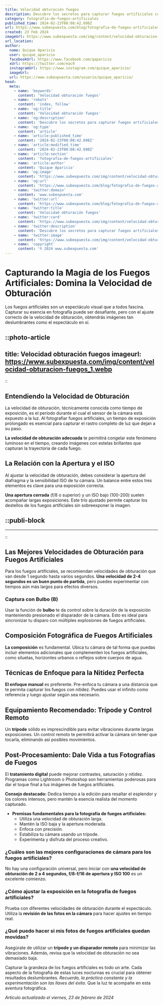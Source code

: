 ```yaml
---
title: Velocidad obturación fuegos
description: Descubre los secretos para capturar fuegos artificiales con la velocidad de obturación ideal. Consejos profesionales para fotos espectaculares.
category: fotografia-de-fuegos-artificiales
published_time: 2024-02-23T00:08:42.698Z
url: https://www.subexpuesta.com/blog/fotografia-de-fuegos-artificiales/velocidad-obturacion-fuegos
created: 23 Feb 2024
imageUrl: https://www.subexpuesta.com/img/content/velocidad-obturacion-fuegos_1.webp
url_location:
author:
  name: Quique Aparicio
  user: quique_aparicio
  facebookUrl: https://www.facebook.com/qaparicio
  xUrl: https://twitter.com/eac9
  instagramUrl: https://www.instagram.com/quique_aparicio/
  imageUrl: 
  url: https://www.subexpuesta.com/usuario/quique_aparicio/
head:
  meta:
    - name: 'keywords'
      content: 'Velocidad obturación fuegos'
    - name: 'robots'
      content: 'index, follow'
    - name: 'og:title'
      content: 'Velocidad obturación fuegos'
    - name: 'og:description'
      content: 'Descubre los secretos para capturar fuegos artificiales con la velocidad de obturación ideal. Consejos profesionales para fotos espectaculares.'
    - name: 'og:type'
      content: 'article'
    - name: 'article:published_time'
      content: '2024-02-23T00:08:42.698Z'
    - name: 'article:modified_time'
      content: '2024-02-23T00:08:42.698Z'
    - name: 'article:section'
      content: 'fotografia-de-fuegos-artificiales'
    - name: 'article:author'
      content: 'Quique Aparicio'
    - name: 'og:image'
      content: 'https://www.subexpuesta.com/img/content/velocidad-obturacion-fuegos_1.webp'
    - name: 'og:url'
      content: 'https://www.subexpuesta.com/blog/fotografia-de-fuegos-artificiales/velocidad-obturacion-fuegos'
    - name: 'twitter:domain'
      content: 'www.subexpuesta.com'
    - name: 'twitter:url'
      content: 'https://www.subexpuesta.com/blog/fotografia-de-fuegos-artificiales/velocidad-obturacion-fuegos'
    - name: 'twitter:title'
      content: 'Velocidad obturación fuegos'
    - name: 'twitter:card'
      content: 'https://www.subexpuesta.com/img/content/velocidad-obturacion-fuegos_1.webp'
    - name: 'twitter:description'
      content: 'Descubre los secretos para capturar fuegos artificiales con la velocidad de obturación ideal. Consejos profesionales para fotos espectaculares.'
    - name: 'twitter:image'
      content: 'https://www.subexpuesta.com/img/content/velocidad-obturacion-fuegos_1.webp'
    - name: 'copyright'
      content: '© 2024 www.subexpuesta.com'
---
```

# Capturando la Magia de los Fuegos Artificiales: Domina la Velocidad de Obturación

Los fuegos artificiales son un espectáculo visual que a todos fascina. Capturar su esencia en fotografía puede ser desafiante, pero con el ajuste correcto de la velocidad de obturación, obtendrás imágenes tan deslumbrantes como el espectáculo en sí.


::photo-article
---
title: Velocidad obturación fuegos
imageurl: https://www.subexpuesta.com/img/content/velocidad-obturacion-fuegos_1.webp
---
::


## Entendiendo la Velocidad de Obturación
La velocidad de obturación, técnicamente conocida como tiempo de exposición, es el período durante el cual el sensor de la cámara está expuesto a la luz. Al fotografiar fuegos artificiales, un tiempo de exposición prolongado es esencial para capturar el rastro completo de luz que dejan a su paso.

**La velocidad de obturación adecuada** te permitirá congelar este fenómeno luminoso en el tiempo, creando imágenes con estelas brillantes que capturan la trayectoria de cada fuego.

## La Relación con la Apertura y el ISO
Al ajustar la velocidad de obturación, debes considerar la apertura del diafragma y la sensibilidad ISO de tu cámara. Un balance entre estos tres elementos es clave para una exposición correcta.

**Una apertura cerrada** (f/8 o superior) y un ISO bajo (100-200) suelen acompañar largas exposiciones. Este trío ajustado permite capturar los destellos de los fuegos artificiales sin sobreexponer la imagen.


  ::publi-block
  ---
  ---
  ::
  
  
## Las Mejores Velocidades de Obturación para Fuegos Artificiales
Para los fuegos artificiales, se recomiendan velocidades de obturación que van desde 1 segundo hasta varios segundos. **Una velocidad de 2-4 segundos es un buen punto de partida**, pero puedes experimentar con tiempos aún más largos para efectos diversos.

### Captura con Bulbo (B)
Usar la función de **bulbo** te da control sobre la duración de la exposición manteniendo presionado el disparador de la cámara. Esto es ideal para sincronizar tu disparo con múltiples explosiones de fuegos artificiales.

## Composición Fotográfica de Fuegos Artificiales
**La composición** es fundamental. Ubica tu cámara de tal forma que puedas incluir elementos adicionales que complementen los fuegos artificiales, como siluetas, horizontes urbanos o reflejos sobre cuerpos de agua.

## Técnicas de Enfoque para la Nitidez Perfecta
**El enfoque manual** es preferente. Pre-enfoca tu cámara a una distancia que te permita capturar los fuegos con nitidez. Puedes usar el infinito como referencia y luego ajustar según sea necesario.

## Equipamiento Recomendado: Trípode y Control Remoto
Un **trípode** sólido es imprescindible para evitar vibraciones durante largas exposiciones. Un control remoto te permitirá activar la cámara sin tener que tocarla, eliminando así posibles movimientos.

## Post-Procesamiento: Dale Vida a tus Fotografías de Fuegos
El **tratamiento digital** puede mejorar contrastes, saturación y nitidez. Programas como Lightroom o Photoshop son herramientas poderosas para dar el toque final a tus imágenes de fuegos artificiales.

**Consejo destacado:** Dedica tiempo a la edición para resaltar el esplendor y los colores intensos, pero mantén la esencia realista del momento capturado.

- **Premisas fundamentales para la fotografía de fuegos artificiales:**
  - Utiliza una velocidad de obturación larga.
  - Mantén la ISO baja y la apertura moderada.
  - Enfoca con precisión.
  - Estabiliza tu cámara usando un trípode.
  - Experimenta y disfruta del proceso creativo.

### ¿Cuáles son las mejores configuraciones de cámara para los fuegos artificiales?
No hay una configuración universal, pero iniciar con **una velocidad de obturación de 2 a 4 segundos, f/8-f/16 de apertura y ISO 100** es un excelente comienzo.

### ¿Cómo ajustar la exposición en la fotografía de fuegos artificiales?
Prueba con diferentes velocidades de obturación durante el espectáculo. Utiliza la **revisión de las fotos en la cámara** para hacer ajustes en tiempo real.

### ¿Qué puedo hacer si mis fotos de fuegos artificiales quedan movidas?
Asegúrate de utilizar un **trípode y un disparador remoto** para minimizar las vibraciones. Además, revisa que la velocidad de obturación no sea demasiado baja.

Capturar la grandeza de los fuegos artificiales es todo un arte. Cada aspecto de la fotografía de estas luces nocturnas es crucial para obtener resultados deslumbrantes. *Recuerda, la práctica constante y la experimentación son las llaves del éxito.* Que la luz te acompañe en esta aventura fotográfica.

_Artículo actualizado el viernes, 23 de febrero de 2024_